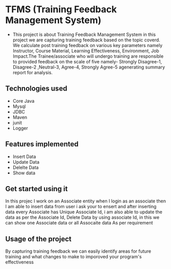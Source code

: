 
# TFMS (Training Feedback Management System)


- This project is about Training Feedback Management System in this project we are capturing training feedback based on the topic coverd. We calculate post training feedback on various key parameters namely Instructor, Course Material, Learning Effectiveness, Environment, Job Impact.The Trainee/associate who will undergo training are responsible to provided feedback on the scale of five namely- Strongly Disagree-1, Disagree-2 ,Neutral-3, Agree-4, Strongly Agree-5 agenerating summary report for analysis.
                                    
 ## Technologies used
 
 - Core Java
 - Mysql
 - JDBC
 - Maven
 - junit
 - Logger 
 
## Features implemented

- Insert Data
- Update Data
- Delelte Data
- Show data

## Get started using it

In this projec I work on an Associate entity when I login as an associate then I am able to insert data from user i ask your to ensert  and after inserting data every Associate has Unique Associate Id, i am also able to update the data as per the Associate Id, Delete Data by using associate Id, in this we can show one Associate data or all Assocaite data As per requirement 


## Usage of the project

By capturing training feedback we can easily identify areas for future training and what changes to make to imporoved your program's effectiveness
